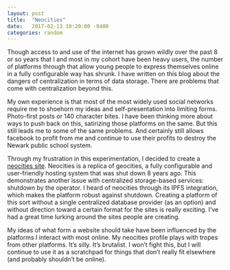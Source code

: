 ```yaml
---
layout: post
title:  "Neocities"
date:   2017-02-13 10:20:00 -0400
categories: random
---
```

Though access to and use of the internet has grown wildly over the past 8 or so years that I and most in my cohort have been heavy users, the number of platforms through that allow young people to express themselves online in a fully configurable way has shrunk. I have written on this blog about the dangers of centralization in terms of data storage. There are problems that come with centralization beyond this. 

My own experience is that most of the most widely used social networks require me to shoehorn my ideas and self-presentation into limiting forms. Photo-first posts or 140 character bites. I have been thinking more about ways to push back on this, satirizing those platforms on the same. But this still leads me to some of the same problems. And certainly still allows facebook to profit from me and continue to use their profits to destroy the Newark public school system. 

Through my frustration in this experimentation, I decided to create a [neocities site][neocities]. Neocities is a replica of geocities, a fully configurable and user-friendly hosting system that was shut down 8 years ago. This demonstrates another issue with centralized storage-based services: shutdown by the operator. I heard of neocities through its IPFS integration, which makes the platform robust against shutdown. Creating a platform of this sort without a single centralized database provider (as an option) and without direction toward a certain format for the sites is really exciting. I’ve had a great time lurking around the sites people are creating.

My ideas of what form a website should take have been influenced by the platforms I interact with most online. My neocities profile plays with tropes from other platforms. It’s silly. It’s brutalist. I won’t fight this, but I will continue to use it as a scratchpad for things that don’t really fit elsewhere (and probably shouldn’t be online).

[neocities]: https://listicles.neocities.org